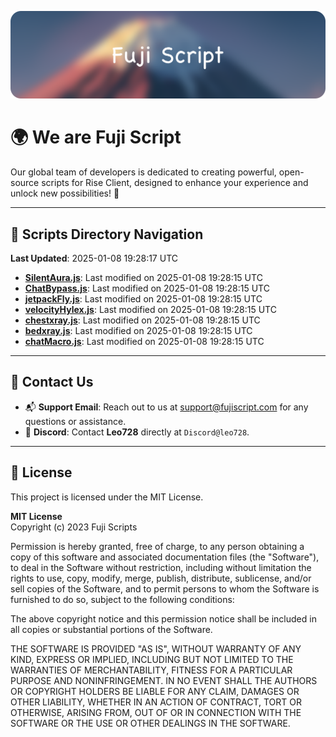 ![Banner](.github/b.webp)

# 🌍 **We are Fuji Script**

Our global team of developers is dedicated to creating powerful, open-source scripts for Rise Client, designed to enhance your experience and unlock new possibilities! 🌟

---
<!-- SCRIPTS_NAVIGATION_START -->
## 📂 **Scripts Directory Navigation**

**Last Updated**: 2025-01-08 19:28:17 UTC

- **[SilentAura.js](scripts/SilentAura.js)**: Last modified on 2025-01-08 19:28:15 UTC
- **[ChatBypass.js](scripts/ChatBypass.js)**: Last modified on 2025-01-08 19:28:15 UTC
- **[jetpackFly.js](scripts/jetpackFly.js)**: Last modified on 2025-01-08 19:28:15 UTC
- **[velocityHylex.js](scripts/velocityHylex.js)**: Last modified on 2025-01-08 19:28:15 UTC
- **[chestxray.js](scripts/chestxray.js)**: Last modified on 2025-01-08 19:28:15 UTC
- **[bedxray.js](scripts/bedxray.js)**: Last modified on 2025-01-08 19:28:15 UTC
- **[chatMacro.js](scripts/chatMacro.js)**: Last modified on 2025-01-08 19:28:15 UTC

<!-- SCRIPTS_NAVIGATION_END -->

---

## 💬 **Contact Us**  
- 📬 **Support Email**: Reach out to us at [support@fujiscript.com](mailto:support@fujiscript.com) for any questions or assistance.  
- 💬 **Discord**: Contact **Leo728** directly at `Discord@leo728`.

---

## 📜 **License**

This project is licensed under the MIT License.  

**MIT License**  
Copyright (c) 2023 Fuji Scripts  

Permission is hereby granted, free of charge, to any person obtaining a copy of this software and associated documentation files (the "Software"), to deal in the Software without restriction, including without limitation the rights to use, copy, modify, merge, publish, distribute, sublicense, and/or sell copies of the Software, and to permit persons to whom the Software is furnished to do so, subject to the following conditions:  

The above copyright notice and this permission notice shall be included in all copies or substantial portions of the Software.  

THE SOFTWARE IS PROVIDED "AS IS", WITHOUT WARRANTY OF ANY KIND, EXPRESS OR IMPLIED, INCLUDING BUT NOT LIMITED TO THE WARRANTIES OF MERCHANTABILITY, FITNESS FOR A PARTICULAR PURPOSE AND NONINFRINGEMENT. IN NO EVENT SHALL THE AUTHORS OR COPYRIGHT HOLDERS BE LIABLE FOR ANY CLAIM, DAMAGES OR OTHER LIABILITY, WHETHER IN AN ACTION OF CONTRACT, TORT OR OTHERWISE, ARISING FROM, OUT OF OR IN CONNECTION WITH THE SOFTWARE OR THE USE OR OTHER DEALINGS IN THE SOFTWARE.  
